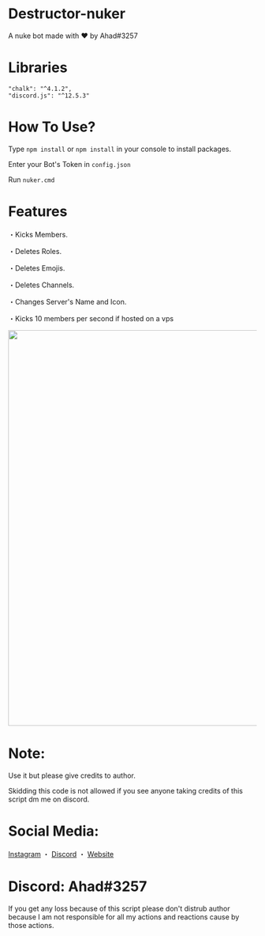 # Destructor-nuker
A nuke bot made with ❤ by Ahad#3257

# Libraries
    "chalk": "^4.1.2",
    "discord.js": "^12.5.3"

# How To Use?
Type `npm install` or `npm install` in your console to install packages.

Enter your Bot's Token in `config.json` 

Run `nuker.cmd`

# Features
・Kicks Members.

・Deletes Roles.

・Deletes Emojis.

・Deletes Channels.

・Changes Server's Name and Icon.

・Kicks 10 members per second if hosted on a vps

<p align="center"><img width="800px" src="https://cdn.discordapp.com/attachments/937716602592436244/952861415939661906/unknown.png"/></p>

# Note:
Use it but please give credits to author.

Skidding this code is not allowed if you see anyone taking credits of this script dm me on discord.

# Social Media:
[Instagram](https://www.instagram.com/ahadnoor._) ・
[Discord](https://discord.gg/Ncsc5pRNgf) ・
[Website](https://www.itscruel.cf/) 

# Discord: Ahad#3257
If you get any loss because of this script please don't distrub author because I am not responsible for all my actions and reactions cause by those actions.

